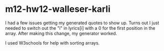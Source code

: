 # m12-hw12-walleser-karli

I had a few issues getting my generated quotes to show up. Turns out I just needed to switch out the "i" in lyrics[i] with a 0 for the first position in the array. After making this change, my generator worked.

I used W3schools for help with sorting arrays.